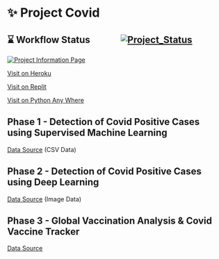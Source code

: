 # ✨ Project Covid 

## ⌛ Workflow Status <img src="https://raw.githubusercontent.com/Atharv-Chaudhari/Project-Covid-Cache/main/arrow.gif" width="60" height="15" /> [![Project_Status](https://github.com/Atharv-Chaudhari/Project-Covid/actions/workflows/django.yml/badge.svg)](https://github.com/Atharv-Chaudhari/Project-Covid/actions/workflows/django.yml)

[![Project Information Page](https://github.com/Atharv-Chaudhari/Project-Covid/actions/workflows/pages/pages-build-deployment/badge.svg)](https://github.com/Atharv-Chaudhari/Project-Covid/actions/workflows/pages/pages-build-deployment)

[Visit on Heroku](https://covid-infy-soars.herokuapp.com/)

[Visit on Replit](https://infysoars-project-covid.infysoars.repl.co/)

[Visit on Python Any Where](https://infysoars.pythonanywhere.com)

## Phase 1 - Detection of Covid Positive Cases using Supervised Machine Learning 

[Data Source](https://data.gov.il/dataset/covid-19/resource/d337959a-020a-4ed3-84f7-fca182292308) (CSV Data)

## Phase 2 - Detection of Covid Positive Cases using Deep Learning 

[Data Source](https://www.kaggle.com/tawsifurrahman/covid19-radiography-database) (Image Data)

## Phase 3 - Global Vaccination Analysis & Covid Vaccine Tracker  

[Data Source](https://github.com/BloombergGraphics/covid-vaccine-tracker-data)

